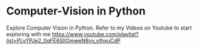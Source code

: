 # Computer-Vision in Python

Explore Computer Vision in Python. Refer to my Videos on Youtube to start exploring with me https://www.youtube.com/playlist?list=PLvYPJe2_0qFE6SllOmweN8vv_ythxuCdP
